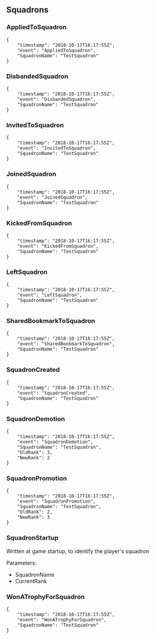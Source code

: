 ## Squadrons

### AppliedToSquadron

```
{
    "timestamp": "2018-10-17T16:17:55Z",
    "event": "AppliedToSquadron",
    "SquadronName": "TestSquadron"
}
```

### DisbandedSquadron

```
{
    "timestamp": "2018-10-17T16:17:55Z",
    "event": "DisbandedSquadron",
    "SquadronName": "TestSquadron"
}
```

### InvitedToSquadron

```
{
    "timestamp": "2018-10-17T16:17:55Z",
    "event": "InvitedToSquadron",
    "SquadronName": "TestSquadron"
}
```

### JoinedSquadron

```
{
    "timestamp": "2018-10-17T16:17:55Z",
    "event": "JoinedSquadron",
    "SquadronName": "TestSquadron"
}
```

### KickedFromSquadron

```
{
    "timestamp": "2018-10-17T16:17:55Z",
    "event": "KickedFromSquadron",
    "SquadronName": "TestSquadron"
}
```

### LeftSquadron

```
{
    "timestamp": "2018-10-17T16:17:55Z",
    "event": "LeftSquadron",
    "SquadronName": "TestSquadron"
}
```

### SharedBookmarkToSquadron

```
{
    "timestamp": "2018-10-17T16:17:55Z",
    "event": "SharedBookmarkToSquadron",
    "SquadronName": "TestSquadron"
}
```

### SquadronCreated

```
{
    "timestamp": "2018-10-17T16:17:55Z",
    "event": "SquadronCreated",
    "SquadronName": "TestSquadron"
}
```

### SquadronDemotion

```
{
    "timestamp": "2018-10-17T16:17:55Z",
    "event": "SquadronDemotion",
    "SquadronName": "TestSquadron",
    "OldRank": 3,
    "NewRank": 2
}
```

### SquadronPromotion

```
{
    "timestamp": "2018-10-17T16:17:55Z",
    "event": "SquadronPromotion",
    "SquadronName": "TestSquadron",
    "OldRank": 2,
    "NewRank": 3
}
```

### SquadronStartup

Written at game startup, to identify the player's squadron

Parameters:

- SquadronName
- CurrentRank

### WonATrophyForSquadron

```
{
    "timestamp": "2018-10-17T16:17:55Z",
    "event": "WonATrophyForSquadron",
    "SquadronName": "TestSquadron"
}
```
